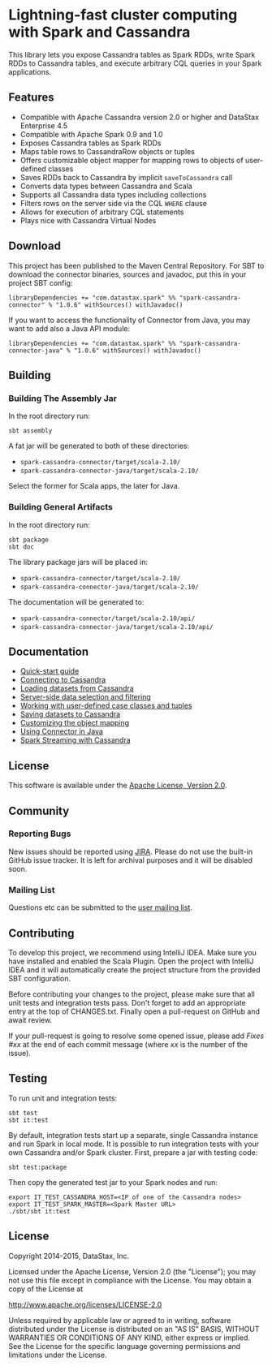 # Lightning-fast cluster computing with Spark and Cassandra

This library lets you expose Cassandra tables as Spark RDDs, write Spark RDDs to Cassandra tables, and 
execute arbitrary CQL queries in your Spark applications.

## Features

 - Compatible with Apache Cassandra version 2.0 or higher and DataStax Enterprise 4.5
 - Compatible with Apache Spark 0.9 and 1.0
 - Exposes Cassandra tables as Spark RDDs 
 - Maps table rows to CassandraRow objects or tuples
 - Offers customizable object mapper for mapping rows to objects of user-defined classes
 - Saves RDDs back to Cassandra by implicit `saveToCassandra` call
 - Converts data types between Cassandra and Scala
 - Supports all Cassandra data types including collections
 - Filters rows on the server side via the CQL `WHERE` clause 
 - Allows for execution of arbitrary CQL statements
 - Plays nice with Cassandra Virtual Nodes

## Download
This project has been published to the Maven Central Repository.
For SBT to download the connector binaries, sources and javadoc, put this in your project 
SBT config:
                                                                                                                           
    libraryDependencies += "com.datastax.spark" %% "spark-cassandra-connector" % "1.0.6" withSources() withJavadoc()

If you want to access the functionality of Connector from Java, you may want to add also a Java API module:

    libraryDependencies += "com.datastax.spark" %% "spark-cassandra-connector-java" % "1.0.6" withSources() withJavadoc()

## Building

### Building The Assembly Jar
In the root directory run:
    
    sbt assembly

A fat jar will be generated to both of these directories:
   - `spark-cassandra-connector/target/scala-2.10/`  
   - `spark-cassandra-connector-java/target/scala-2.10/`
    
Select the former for Scala apps, the later for Java.

### Building General Artifacts 
In the root directory run:

    sbt package
    sbt doc
    
The library package jars will be placed in:
  - `spark-cassandra-connector/target/scala-2.10/`
  - `spark-cassandra-connector-java/target/scala-2.10/`

The documentation will be generated to: 
  - `spark-cassandra-connector/target/scala-2.10/api/`    
  - `spark-cassandra-connector-java/target/scala-2.10/api/`    
     
## Documentation

  - [Quick-start guide](doc/0_quick_start.md)
  - [Connecting to Cassandra](doc/1_connecting.md)
  - [Loading datasets from Cassandra](doc/2_loading.md)
  - [Server-side data selection and filtering](doc/3_selection.md)   
  - [Working with user-defined case classes and tuples](doc/4_mapper.md)
  - [Saving datasets to Cassandra](doc/5_saving.md)
  - [Customizing the object mapping](doc/6_advanced_mapper.md)
  - [Using Connector in Java](doc/7_java_api.md)
  - [Spark Streaming with Cassandra](doc/8_streaming.md)
    
## License
This software is available under the [Apache License, Version 2.0](LICENSE).    

## Community
### Reporting Bugs
New issues should be reported using [JIRA](https://datastax-oss.atlassian.net/browse/SPARKC/).
Please do not use the built-in GitHub issue tracker.
It is left for archival purposes and it will be disabled soon.

### Mailing List
Questions etc can be submitted to the [user mailing list](http://groups.google.com/a/lists.datastax.com/forum/#!forum/spark-connector-user).

## Contributing
To develop this project, we recommend using IntelliJ IDEA. 
Make sure you have installed and enabled the Scala Plugin.
Open the project with IntelliJ IDEA and it will automatically create the project structure
from the provided SBT configuration.

Before contributing your changes to the project, please make sure that all unit tests and integration tests pass.
Don't forget to add an appropriate entry at the top of CHANGES.txt.
Finally open a pull-request on GitHub and await review. 

If your pull-request is going to resolve some opened issue, please add *Fixes \#xx* at the 
end of each commit message (where *xx* is the number of the issue).

## Testing
To run unit and integration tests:

    sbt test
    sbt it:test

By default, integration tests start up a separate, single Cassandra instance and run Spark in local mode.
It is possible to run integration tests with your own Cassandra and/or Spark cluster.
First, prepare a jar with testing code:
    
    sbt test:package
    
Then copy the generated test jar to your Spark nodes and run:    

    export IT_TEST_CASSANDRA_HOST=<IP of one of the Cassandra nodes>
    export IT_TEST_SPARK_MASTER=<Spark Master URL>
    ./sbt/sbt it:test

## License

Copyright 2014-2015, DataStax, Inc.

Licensed under the Apache License, Version 2.0 (the "License"); you may not use this file except in compliance with the License. You may obtain a copy of the License at

http://www.apache.org/licenses/LICENSE-2.0

Unless required by applicable law or agreed to in writing, software distributed under the License is distributed on an "AS IS" BASIS, WITHOUT WARRANTIES OR CONDITIONS OF ANY KIND, either express or implied. See the License for the specific language governing permissions and limitations under the License.
